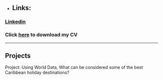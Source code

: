 - ## Links:
### [Linkedin](https://www.linkedin.com/in/lomfb/)
### Click [here](https://docs.google.com/uc?export=download&id=1xdENqbvNmsKp4ZI-mbpGBYrVztwz5vSF) to download my CV
---

## Projects
Project: Using World Data, What can be considered some of the best Caribbean holiday destinations?


